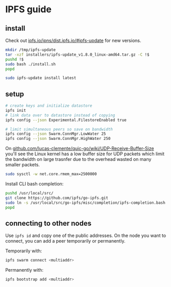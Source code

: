 # IPFS guide

## install

Check out [ipfs.io/ipns/dist.ipfs.io/#ipfs-update](https://ipfs.io/ipns/dist.ipfs.io/#ipfs-update) for new versions.

```bash
mkdir /tmp/ipfs-update
tar -xzf installers/ipfs-update_v1.8.0_linux-amd64.tar.gz -C !$
pushd !$
sudo bash ./install.sh
popd

sudo ipfs-update install latest
```

## setup

```bash
# create keys and initialize datastore
ipfs init
# link data over to datastore instead of copying
ipfs config --json Experimental.FilestoreEnabled true

# limit simultaneous peers so save on bandwidth
ipfs config --json Swarm.ConnMgr.LowWater 25
ipfs config --json Swarm.ConnMgr.HighWater 250
```

On [github.com/lucas-clemente/quic-go/wiki/UDP-Receive-Buffer-Size](https://github.com/lucas-clemente/quic-go/wiki/UDP-Receive-Buffer-Size) you'll see the Linux kernel has a low buffer size for UDP packets which limit the bandwidth on large trasnfer due to the overhead wasted on many smaller packets.

```bash
sudo sysctl -w net.core.rmem_max=2500000
```

Install CLI bash completion:

```bash
pushd /usr/local/src/
git clone https://github.com/ipfs/go-ipfs.git
sudo ln -s /usr/local/src/go-ipfs/misc/completion/ipfs-completion.bash /etc/bash_completion.d/ipfs-completion.bash
popd
```

## connecting to other nodes

Use `ipfs id` and copy one of the public addresses.
On the node you want to connect, you can add a peer temporarily or permanently.

Temporarily with:

```bash
ipfs swarm connect <multiaddr>
```

Permanently with:

```bash
ipfs bootstrap add <multiaddr>
```
